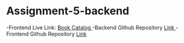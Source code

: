 # Assignment-5-backend

-Frontend Live Link: <a href="https://book-catalog-123.netlify.app/"> Book Catalog </a>
-Backend Github Repository  <a href="https://github.com/SalmanIbnaKabir/Assignment-5-backend">  Link </a>
-Frontend Github Repository <a href="https://github.com/SalmanIbnaKabir/Assignment-5-frontEnd"> Link </a>
